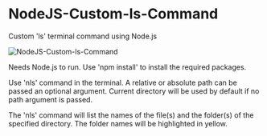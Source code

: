 # NodeJS-Custom-ls-Command
Custom 'ls' terminal command using Node.js

![NodeJS-Custom-ls-Command](https://github.com/fahim5466/NodeJS-Custom-ls-Command/assets/41055243/923520e9-daa7-449d-bb0d-142cb9fe3e50)

Needs Node.js to run. Use 'npm install' to install the required packages.

Use 'nls' command in the terminal. A relative or absolute path can be passed an optional argument. Current directory will be used by default if no path argument is passed.

The 'nls' command will list the names of the file(s) and the folder(s) of the specified directory. The folder names will be highlighted in yellow.
